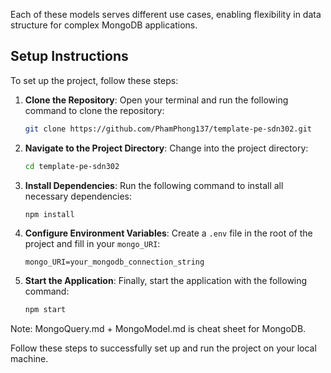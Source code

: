 Each of these models serves different use cases, enabling flexibility in data structure for complex MongoDB applications.

## Setup Instructions

To set up the project, follow these steps:

1. **Clone the Repository**:
   Open your terminal and run the following command to clone the repository:
   ```bash
   git clone https://github.com/PhamPhong137/template-pe-sdn302.git
   ```

2. **Navigate to the Project Directory**:
   Change into the project directory:
   ```bash
   cd template-pe-sdn302
   ```

3. **Install Dependencies**:
   Run the following command to install all necessary dependencies:
   ```bash
   npm install
   ```

4. **Configure Environment Variables**:
   Create a `.env` file in the root of the project and fill in your `mongo_URI`:
   ```env
   mongo_URI=your_mongodb_connection_string
   ```

5. **Start the Application**:
   Finally, start the application with the following command:
   ```bash
   npm start
   ```
Note: MongoQuery.md + MongoModel.md is cheat sheet for MongoDB.


Follow these steps to successfully set up and run the project on your local machine.